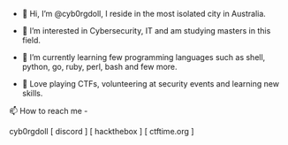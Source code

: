  - 👋 Hi, I’m @cyb0rgdoll, I reside in the most isolated city in Australia.
  
 - 👀 I’m interested in Cybersecurity, IT and am studying masters in this field.
  
-  🌱 I’m currently learning few programming languages such as shell, python, go, ruby, perl, bash and few more.
  
-  💞️ Love playing CTFs, volunteering at security events and learning new skills.

  

📫 How to reach me - 

cyb0rgdoll
[ discord ] 
[ hackthebox ]
[ ctftime.org ]


<!---
cyb0rgdoll/cyb0rgdoll is a ✨ special ✨ repository because its `README.md` (this file) appears on your GitHub profile.
You can click the Preview link to take a look at your changes.
--->
